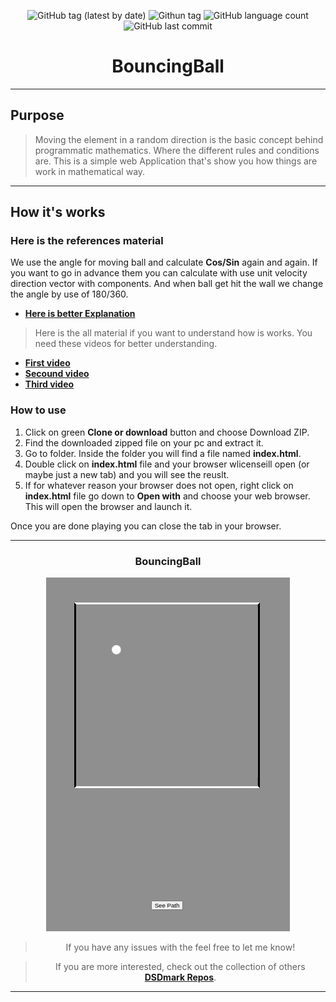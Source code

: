 <div align="center">

![GitHub tag (latest by date)](https://img.shields.io/github/v/tag/DSDmark/BouncingBall)
![Githun tag](https://img.shields.io/github/license/DSDmark/BouncingBall)
![GitHub language count](https://img.shields.io/github/languages/count/DSDmark/BouncingBall)
![GitHub last commit](https://img.shields.io/github/last-commit/DSDmark/BouncingBall)

# BouncingBall 

</div>

---

<div align="center">

<div align="left">

## Purpose

> Moving the element in a random direction is the basic concept behind programmatic mathematics. Where the different rules and conditions are. This is a simple web Application that's show you how things are work in mathematical way.

---

## How it's works

### Here is the references material

We use the angle for moving ball and calculate **Cos/Sin** again and again. If you want to go in advance them you can calculate with use unit velocity direction vector with components. And when ball get hit the wall we change the angle by use of 180/360.


- [**Here is better Explanation**](https://stackoverflow.com/questions/45154176/calculate-angle-change-after-hitting-a-tilted-wall)

> Here is the all material if you want to understand how is works. You need these videos for better understanding.

- [**First video**](https://youtu.be/vuoNyvMvDtA)
- [**Secound video**](https://youtu.be/LO3Awjn_gyU)
- [**Third video**](https://youtu.be/r2S7j54I68c)

### How to use

1. Click on green **Clone or download** button and choose Download ZIP.
2. Find the downloaded zipped file on your pc and extract it.
3. Go to folder. Inside the folder you will find a file named **index.html**.
4. Double click on **index.html** file and your browser wlicenseill open (or maybe just a new tab) and you will see the reuslt.
5. If for whatever reason your browser does not open, right click on **index.html** file go down to **Open with**
   and choose your web browser. This will open the browser and launch it.

Once you are done playing you can close the tab in your browser.

---

</div>

### BouncingBall

![BouncingBall preview](assets/images/preview.gif "BouncingBall")



> If you have any issues with the  feel free to let me know!

> If you are more interested, check out the collection of others [ **DSDmark Repos**](https://github.com/DSDmark?tab=repositories "DSDmark Repos").

</div>

---

